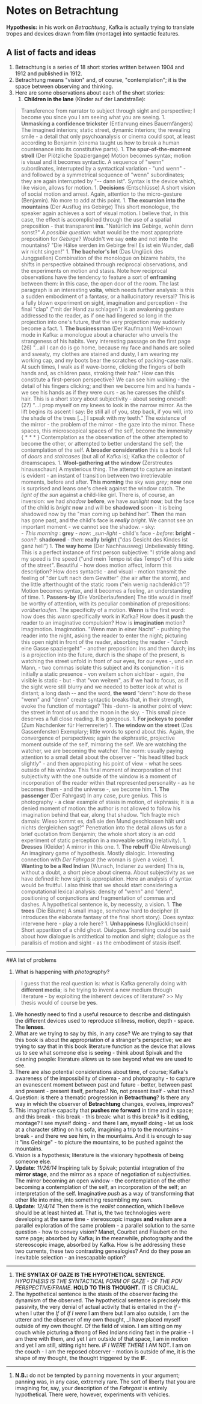 # Notes on Betrachtung

__Hypothesis:__ in his work on _Betrachtung_, Kafka is actually trying to translate tropes and devices drawn from film (montage) into syntactic features.

## A list of facts and ideas

1. Betrachtung is a series of 18 short stories written between 1904 and 1912 and published in 1912.
1. Betrachtung means "vision" and, of course, "contemplation"; it is the space between observing and thinking.
1. Here are some observations about each of the short stories:
    1. __Children in the lane__ (Kinder auf der Landstraße):
> Transference from narrator to subject through sight and perspective; I become you since you I am seeing what you are seeing.
    1. __Unmasking a confidence trickster__ (Entlarvung eines Bauernfängers)
> The imagined interiors; static street, dynamic interiors; the revealing smile - a detail that only psychoanalysis or cinema could spot, at least according to Benjamin (cinema taught us how to break a human countenance into its constitutive parts).
    1. __The spur-of-the-moment stroll__ (Der Plötzliche Spaziergange)
> Motion becomes syntax; motion is visual and it becomes syntactic. A sequence of "wenn" subordinates, interrupted by a syntactical variation - "und wenn" - and followed by a symmetrical sequence of "wenn" subordinates; they are again interrupted by "-- dann ist". Syntax is the device which, like vision, allows for motion.
    1. __Decisions__ (Entschlüsse)
> A short vision of social motion and arrest. Again, attention to the micro-gesture (Benjamin). No more to add at this point.
    1. __The excursion into the mountains__ (Der Ausflug ins Gebirge)
> This short monologue, the speaker again achieves a sort of visual motion. I believe that, in this case, the effect is accomplished through the use of a spatial preposition - that transparent __ins__. "Natürlich __ins__ Gebirge, wohin denn sonst?" _A possible question_: what would be the most appropriate preposition for _Gebirge_? Wouldn't we say __onto__ and not __into__ the mountains? "Die Hälse werden im Gebirge frei! Es ist ein Wunder, daß wir nicht singen!"
    1. __The bachelor's lot__ (Das Unglück des Junggsellen)
> Combination of the monologue on bizarre habits, the shifts in perspective obtained through reciprocal observations, and the experiments on motion and stasis. Note how reciprocal observations have the tendency to feature a sort of __enframing__ between them: in this case, the open door of the room. The last paragraph is an interesting __volta__, which needs further analysis: is this a sudden embodiment of a fantasy, or a hallucinatory reversal? This is a fully blown experiment on sight, imagination and perception - the final "clap" ("mit der Hand zu schlagen") is an awakening gesture addressed to the reader, as if one had lingered so long in the projection into one's future, that the very projection may suddenly become a fact.
    1. __The businessman__ (Der Kaufmann)
> Well-known mode in Kafka: a monologue about a character who unveils the strangeness of his habits. Very interesting passage on the first page (26) "...all I can do is go home, because my face and hands are soiled and sweaty, my clothes are stained and dusty, I am wearing my working cap, and my boots bear the scratches of packing-case nails. At such times, I walk as if wave-borne, clicking the fingers of both hands and, as children pass, stroking their hair." How can this constitute a first-person perspective? We can see him walking - the detail of his fingers clicking; and then we become him and his hands - we see his hands as if they were ours - as he caresses the child's hair. This is a short story about subjectivity - about seeing oneself: (27) "...I prop myself on my knees to look in the narrow mirror. As the lift begins its ascent I say: Be still all of you, step back, if you will, into the shade of the trees [...] I speak with my teeth." The existence of the mirror - the problem of the mirror - the gaze into the mirror. These spaces, this microscopical spaces of the self, become the immensity { * * * } Contemplation as the observation of the other attempted to become the other, or attempted to better understand the self; the contemplation of the self. __A broader consideration__ this is a book full of _doors_ and _staircases_ (but all of Kafka is); Kafka the collector of dreamscapes. 
    1. __Wool-gathering at the window__ (Zerstreutes hinausschaun)
> A mysterious thing. The attempt to capture an instant is evident - an instant of transition between two irretrievable moments, before and after. **This morning** the sky was *grey*; **now** one is surprised and leans one's cheek against the window catch. The *light of the sun* against a child-like girl. There is, of course, an inversion: we had *shadow* **before**, we have *sunlight* **now**; but the face of the child is *bright* **now** and will be **shadowed** soon - it is being shadowed now by the "man coming up behind her". **Then** the man has gone past, and the child's face is ***really** bright*. We cannot see an important moment - we cannot see the shadow.
        - sky:				
		      - _This morning_	: __grey__
		      - _now_: __sun-light_
	    - child's face
	           - _before_: __bright__
               - _soon?_: __shadowed__
               - _then_: __really__ __bright__ ("das Gesicht des Kindes ist ganz hell")
    1. __The way home__ (Der Nachhausweg)
> Unbelievably fitting. This is a perfect instance of first person subjective: "I stride along and my speed is the speed ("und mein Tempo ist das Tempo") of this side of the street". Beautiful - how does motion affect, inform this description? How does syntactic - and visual - motion transmit the feeling of "der Luft nach dem Gewitter" (the air after the storm), and the little afterthought of the static room ("ein wenig nachdenklich")? Motion becomes syntax, and it becomes a feeling, an understanding of time.
    1. __Passers-by__ (Die Vorüberlaufenden)
> The title would in itself be worthy of attention, with its peculiar combination of prepositions: _vorüberlaufen_. The specificity of a motion. __Wenn__ is the first word: how does this _wenn_ specifically work in Kafka? How does it __push__ the reader to an imaginative compulsion? How is __imagination__ motion? Imagimotion. Imagimotion. "Wenn man in einer Nacht" - pushing the reader into the night, asking the reader to enter the night; picturing this open night in front of the reader, absorbing the reader - "durch eine Gasse spaziergeht" - another preposition: ins and then durch; ins is a projection into the future, durch is the shape of the present, is watching the street unfold in front of our eyes, for our eyes -, und ein Mann, - two commas isolate this subject and its conjunction - it is initially a static presence - von weitem schon sichtbar - again, the visible is static - but - that "von weitem", as if we had to focus, as if the sight were still blurry and we needed to better look at what is distant; a long dash -- and the word, __the word__ "denn": how do these "wenn" and "denn" create syntactic breaks that, in their strength, evoke the function of montage? This -denn- is another point of view: the street in front of us and the moon in the sky.
        - This small piece deserves a full close reading. It is gorgeous.
    1. __For jockeys to ponder__ (Zum Nachdenker für Herrenreiter)
    1. __The window on the street__ (Das Gassenfenster)
> Exemplary; little words to spend about this. Again, the convergence of perspectives; again the ekphrastic, projective moment outside of the self, mirroring the self. We are watching the watcher, we are becoming the watcher. The norm: usually paying attention to a small detail about the observer - "his head tilted back slightly" - and then appropiating his point of view - what he sees outside of his window. This final moment of incorporation of that subjectivity with the one outside of the window is a moment of incorporation of the reader within that represented personality - as he becomes them - and the universe -, we become him.
    1. __The passenger__ (Der Fahrgast)
> In any case, pure genius. This is photography - a clear example of stasis in motion, of ekphrasis; it is a denied moment of motion: the author is not allowed to follow his imagination behind that ear, along that shadow. "Ich fragte mich damals: Wieso kommt es, daß sie den Mund geschlossen hält und nichts dergleichen sagt?" Penetration into the detail allows us for a brief quotation from Benjamin; the whole short story is an odd experiment of static perception in a moveable setting (relativity).
    1. __Dresses__ (Kleider)
    A mirror in this one.
    1. __The rebuff__ (Die Abweisung)
    An imaginary game of hypothesis. Mostly dialogic. Interesting connection with _Der Fahrgast_ (the woman is given a voice).
    1. __Wanting to be a Red Indian__ (Wunsch, Indianer zu werden)
> This is, without a doubt, a short piece about cinema. About subjectivity as we have defined it: how sight is appropiation. Here an analysis of syntax would be fruitful. I also think that we should start considering a computational lexical analysis: density of "wenn" and "denn", positioning of conjunctions and fragmentation of commas and dashes. A hypothetical sentence is, by necessity, a vision.
    1. __The trees__ (Die Bäume)
> A small image, somehow hard to decipher (it introduces the elaborate fantasy of the final short story). Does syntax intervene here - play a role here?
    1. __Unhappiness__ (Unglücklichsein)
> Short apparition of a child ghost. Dialogue. Something could be said about how dialogue is antithetical to motion and sight; dialogue as the paralisis of motion and sight - as the embodiment of stasis itself. 

* * *

##A list of problems
1. What is happening with _photography_? 
> I guess that the real question is: what is Kafka generally doing with __different media__; is he trying to invent a new medium through literature - by exploiting the inherent devices of literature?                         >> My thesis would of course be __yes__.
1. We honestly need to find a useful resource to describe and distinguish the different devices used to reproduce stillness, motion, depth - space. The __lenses__.
1. What are we trying to say by this, in any case? We are trying to say that this book is about the appropriation of a stranger's perspective; we are trying to say that in this book literature function as the device that allows us to see what someone else is seeing - think about Spivak and the cleaning people: literature allows us to see beyond what we are used to see.
1. There are also potential considerations about time, of course; Kafka's awareness of the impossibility of cinema - and photography - to capture an evanescent moment between past and future - better, between past and present - present itself, perhaps? No, not present itself - what then?
1. Question: is there a thematic progression in __Betracthung__? Is there any way in which the observer of __Betrachtung__ changes, evolves, improves?
1. This imaginative capacity that __pushes me forward__ in time and in space; and this break - this break - this break: what is this break? Is it editing, montage? I see myself doing - and there I am, myself doing - let us look at a character sitting on his sofa, imagining a trip to the mountains - break - and there we see him, in the mountains. And it is enough to say it "ins Gebirge" - to picture the mountains, to be pushed against the mountains.
1. Vision is a hypothesis; literature is the visionary hypothesis of being someone else.
1. __Update__: _11/26/14_ Inspiring talk by Spivak; potential integration of the __mirror stage__, and the mirror as a space of negotiation of subjectivities. The mirror becoming an open window - the contemplation of the other becoming a contemplation of the self, an incorporation of the self; an interpretation of the self. Imaginative _push_ as a way of transforming that other life into mine, into something resembling my own.
1. __Update__: _12/4/14_ Then there is the _realist_ connection, which I believe should be at least hinted at. That is, the two technologies were developing at the same time - stereoscopic images __and__ realism are a parallel exploration of the same problem - a parallel solution to the same question - how to convey vision? Manet, Courbet and Flaubert on the same page; absorbed by Kafka; in the meanwhile, photography and the stereoscopic image, absorbed by Kafka. How is he addressing these two currents, these two contrasting genealogies? And do they pose an inevitable selection - an inescapable option?
---
1. __THE SYNTAX OF GAZE IS THE HYPOTHETICAL SENTENCE__. _HYPOTHESIS IS THE SYNTACTICAL FORM OF GAZE - OF THE POV PERSPECTIVE/FRAME._ __HOLD TO THIS THOUGHT.__ IT IS CRUCIAL.
1. The hypothetical sentence is the stasis of the observer facing the dynamism of the observed. The hypothetical sentence is precisely this passivity, the very denial of actual activity that is entailed in the _if_ - when I utter the _If_ of _If I were_ I am there but I am also outside, I am the utterer and the observer of my own thought, _I have placed myself outside of my own thought. Of the field of vision. I am sitting on my couch while picturing a throng of Red Indians riding fast in the prairie - I am there with them, and yet I am outside of that space, I am in motion and yet I am still, sitting right here. _IF I WERE THERE_ I AM NOT. I am on the couch - I am the reposed observer - motion is outside of me, it is the shape of my thought, the thought triggered by the __IF__.
* * *
1. __N.B.:__ do not be tempted by panning movements in your argument; panning was, in any case, extremely rare. The sort of liberty that you are imagining for, say, your description of the _Fahrgast_ is entirely hypothetical. There were, however, experiments with vehicles. 